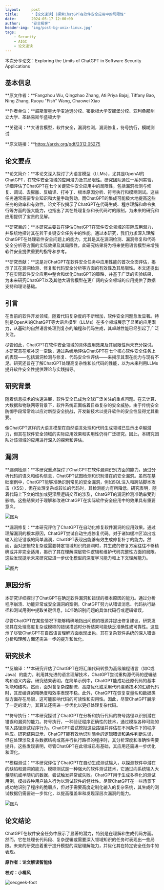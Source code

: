 ```yaml
---
layout:     post
title:      "【论文速读】|探索ChatGPT在软件安全应用中的局限性"
date:       2024-05-17 12:00:00
author:     "安全极客"
header-img: "img/post-bg-unix-linux.jpg"
tags:
    - Security
    - AIGC
    - 论文速读
---
```


本次分享论文：Exploring the Limits of ChatGPT in Software Security Applications



## 基本信息

**原文作者：**Fangzhou Wu, Qingzhao Zhang, Ati Priya Bajaj, Tiffany Bao, Ning Zhang, Ruoyu "Fish" Wang, Chaowei Xiao

**作者单位：**威斯康星大学麦迪逊分校、密歇根大学安娜堡分校、亚利桑那州立大学、圣路易斯华盛顿大学

**关键词：**大语言模型，软件安全，漏洞检测，漏洞修复，符号执行，模糊测试

**原文链接：**https://arxiv.org/pdf/2312.05275



## 论文要点

**论文简介：**本论文深入探讨了大语言模型（LLMs），尤其是OpenAI的ChatGPT，在软件安全领域的应用潜力及其局限性。研究团队通过一系列实验，详细评估了ChatGPT在七个关键软件安全应用中的局限性，包括漏洞检测与修复、调试、去膨胀、反编译、打补丁、根本原因分析、符号执行和模糊测试。这些任务通常需要专业知识和大量手动劳动，而ChatGPT的集成可能极大地提高这些任务的效率和有效性。论文不仅揭示了ChatGPT在代码生成、程序理解和命令执行等方面的强大能力，也指出了其在处理复杂和长代码时的限制，为未来的研究和应用提供了宝贵的见解。

**研究目的：**本研究主要旨在评估ChatGPT在软件安全领域的实际应用潜力，并系统地探讨其在若干关键安全任务中的性能。通过本研究，我们力求深入理解ChatGPT在处理软件安全问题上的能力，尤其是其在漏洞检测、漏洞修复和代码安全分析等方面的实际效果及其局限性。此研究结果将为将来使用语言模型来增强软件安全提供重要的指导和参考。

**研究贡献：**这是对ChatGPT在软件安全任务中应用性能的首次全面评估，揭示了其在漏洞检测、修复和代码安全分析等方面的有效性及其局限性。本文还提出了在实际软件安全应用中整合和优化ChatGPT的策略，并基于广泛的实验结果，为未来研究ChatGPT以及其他大语言模型在更广阔的安全领域的应用提供了数据支持和理论基础。



## **引言**

在当前的软件开发领域，随着代码复杂度的不断增加，软件安全问题愈发显著。特别是OpenAI的ChatGPT等大语言模型（LLMs）在多个领域展示了显著的应用潜力，从基础的自然语言处理到复杂的编程和代码生成，其卓越性能已经引起了广泛关注。

尽管如此，ChatGPT在软件安全领域的具体应用效果及其局限性尚未充分探讨。本研究意在填补这一空缺，通过系统地评估ChatGPT在七个核心软件安全任务上的表现——包括漏洞检测与修复、代码安全性评估——来揭示其潜在能力与现有不足。研究还旨在了解ChatGPT处理高复杂性和长代码的性能，以为未来利用LLMs提升软件安全性提供理论与实践指导。

## **研究背景**

随着信息技术的快速进展，软件安全已成为全球广泛关注的重点问题。在云计算、大数据和物联网等背景下，软件系统正面临着日益复杂的安全威胁。由于传统安全防御手段常常难以应对新型安全挑战，开发新技术以提升软件的安全性显得尤其重要。

像ChatGPT这样的大语言模型在自然语言处理和代码生成领域已显示出卓越潜力，但其在软件安全领域的实际应用效果和实用性仍待广泛研究。因此，本研究团队对该领域的应用进行深入的探索和评估。



## **漏洞**

**漏洞检测：**本研究重点探讨了ChatGPT在软件漏洞识别方面的能力。通过分析代码的语义和结构信息，ChatGPT试图检测和识别潜在的安全漏洞。虽然在基础案例中，ChatGPT能够准确识别常见的安全漏洞，例如SQL注入和跨站脚本攻击（XSS），但在处理复杂或较长的代码时，其检测能力有所降低。研究表明，随着代码上下文的增加或更深层逻辑交互的涉及，ChatGPT的漏洞检测准确率受到影响。这些结果对于理解和改进ChatGPT在实际软件安全应用中的效果具有重要意义。

![图片](https://www.gptsecurity.info/img/in-post/640.png)

**漏洞修复：**本研究评估了ChatGPT在自动化修复软件漏洞的应用效果。通过理解漏洞的根本原因，ChatGPT尝试自动生成修复代码。对于诸如缓冲区溢出或输入验证错误的简单漏洞，ChatGPT表现出能够有效生成修复补丁的能力。然而，面对逻辑较复杂或需要特定领域知识的漏洞时，其生成的修复方案往往不够精确或并非完全适用，揭示了其在理解深层软件逻辑和维护代码完整性方面的局限。这些发现提示未来研究应进一步优化模型的深度学习能力和上下文理解能力。

![图片](https://www.gptsecurity.info/img/in-post/641.png)



## **原因分析**

本研究详细探讨了ChatGPT在确定软件漏洞和错误的根本原因的能力。通过分析程序崩溃、功能异常或安全漏洞的案例，ChatGPT努力从错误消息、代码执行路径和测试用例中提取关键信息，以准确识别问题的具体代码行或逻辑错误。

尽管ChatGPT在某些情况下能够精确地指出问题的根源并提出修复建议，研究发现其在处理高度复杂或模糊的错误描述时分析结果可能缺乏准确性或可靠性。这显示了尽管ChatGPT在自然语言理解方面表现出色，其在复杂软件系统的深入错误分析和理解方面还需进一步的提升和优化。



## **研究技术**

**反编译：**本研究评估了ChatGPT在将汇编代码转换为高级编程语言（如C或Java）的能力。利用其先进的语言理解技术，ChatGPT尝试重构源代码的逻辑结构和语义内容。研究结果表明，在简单示例中，ChatGPT能成功还原代码的基本功能和结构。然而，面对含复杂控制流、高度优化或采用代码混淆技术的汇编代码时，其反编译的精确度和效率表现不稳。此外，ChatGPT在恢复变量名和数据类型方面存在局限，这可能影响代码的可读性和实用性。因此，尽管ChatGPT展示了一定的潜力，其算法还需进一步优化以更好处理复杂代码。

**符号执行：**本研究探讨了ChatGPT在分析和执行代码的符号路径以识别潜在错误和漏洞的能力。符号执行，一种验证程序正确性的技术，通过模拟各种可能的输入路径测试程序行为。ChatGPT尝试模拟这些路径并评估在不同条件下的程序响应。研究结果显示，ChatGPT能有效地识别简单的逻辑错误和条件判断失误，但在处理涉及复杂数据结构或高并行执行路径的程序时，其分析深度和准确性需要提升。这些发现表明，尽管ChatGPT在此领域已有基础，其应用还需进一步优化和深化。

**模糊测试：**本研究评估了ChatGPT在自动生成测试输入，以探测软件中潜在的缺陷和漏洞的能力。模糊测试是一种强大的软件测试技术，它通过向系统输入大量随机或半随机的数据，尝试触发异常或失败。ChatGPT用于生成多样化的测试用例，模拟各种用户输入行为以测试软件的健壮性。尽管ChatGPT在一些场景下成功地识别了程序的脆弱点，但对于需要高度定制化输入的复杂系统，其生成的测试数据仍需要进一步优化，以提高覆盖率和发现深层次漏洞的能力。

![图片](https://www.gptsecurity.info/img/in-post/642.png)



## **论文结论**



ChatGPT在软件安全任务中展示了显著的潜力，特别是在理解和生成代码方面。然而，它在处理长代码段、复杂逻辑或需要深入领域知识的任务时表现出一些局限。未来的研究应着重于提升模型的深层理解能力，并优化其在特定安全任务中的表现。



**原作者：论文解读智能体**

**校对：小椰风**



![secgeek-foot](https://www.gptsecurity.info/img/secgeek-foot.png)
